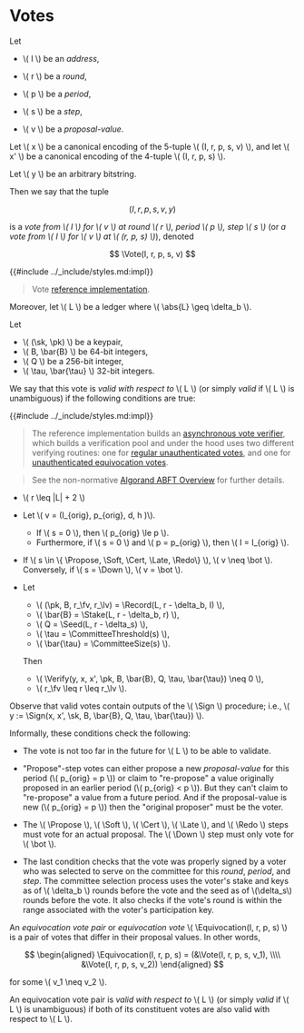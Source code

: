 $$
\newcommand \pk {\mathrm{pk}}
\newcommand \sk {\mathrm{sk}}
\newcommand \fv {\text{first}}
\newcommand \lv {\text{last}}
\newcommand \Vote {\mathrm{Vote}}
\newcommand \Equivocation {\mathrm{Equivocation}}
\newcommand \Propose {\mathit{propose}}
\newcommand \Soft {\mathit{soft}}
\newcommand \Cert {\mathit{cert}}
\newcommand \Late {\mathit{late}}
\newcommand \Redo {\mathit{redo}}
\newcommand \Down {\mathit{down}}
\newcommand \Seed {\mathrm{Seed}}
\newcommand \Record {\mathrm{Record}}
\newcommand \Stake {\mathrm{Stake}}
\newcommand \CommitteeSize {\mathrm{CommitteeSize}}
\newcommand \CommitteeThreshold {\mathrm{CommitteeThreshold}}
\newcommand \Sign {\mathrm{Sign}}
\newcommand \Verify {\mathrm{Verify}}
\newcommand \abs[1] {\lvert #1 \rvert}
$$

# Votes

Let

- \\( I \\) be an _address_,

- \\( r \\) be a _round_,

- \\( p \\) be a _period_,

- \\( s \\) be a _step_,

- \\( v \\) be a _proposal-value_.

Let \\( x \\) be a canonical encoding of the 5-tuple \\( (I, r, p, s, v) \\), and
let \\( x' \\) be a canonical encoding of the 4-tuple \\( (I, r, p, s) \\).

Let \\( y \\) be an arbitrary bitstring.

Then we say that the tuple

$$
(I, r, p, s, v, y)
$$

is a _vote from \\( I \\) for \\( v \\) at round \\( r \\), period \\( p \\), step
\\( s \\)_ (or _a vote from \\( I \\) for \\( v \\) at \\( (r, p, s) \\)_), denoted

$$
\Vote(I, r, p, s, v)
$$

{{#include ../_include/styles.md:impl}}
> Vote [reference implementation](https://github.com/algorand/go-algorand/blob/b6e5bcadf0ad3861d4805c51cbf3f695c38a93b7/agreement/vote.go#L152).

Moreover, let \\( L \\) be a ledger where \\( \abs{L} \geq \delta_b \\).

Let

- \\( (\sk, \pk) \\) be a keypair,
- \\( B, \bar{B} \\) be 64-bit integers,
- \\( Q \\) be a 256-bit integer,
- \\( \tau, \bar{\tau} \\) 32-bit integers.

We say that this vote is _valid with respect to_ \\( L \\) (or simply _valid_ if
\\( L \\) is unambiguous) if the following conditions are true:

{{#include ../_include/styles.md:impl}}
> The reference implementation builds an [asynchronous vote verifier](https://github.com/algorand/go-algorand/blob/b6e5bcadf0ad3861d4805c51cbf3f695c38a93b7/agreement/asyncVoteVerifier.go#L52),
> which builds a verification pool and under the hood uses two different verifying
> routines: one for [regular unauthenticated votes](https://github.com/algorand/go-algorand/blob/b6e5bcadf0ad3861d4805c51cbf3f695c38a93b7/agreement/vote.go#L97),
> and one for [unauthenticated equivocation votes](https://github.com/algorand/go-algorand/blob/b6e5bcadf0ad3861d4805c51cbf3f695c38a93b7/agreement/vote.go#L193).

> See the non-normative [Algorand ABFT Overview](./abft-overview.md) for further
> details.

- \\( r \leq |L| + 2 \\)

- Let \\( v = (I_{orig}, p_{orig}, d, h )\\).
  - If \\( s = 0 \\), then \\( p_{orig} \le p \\).
  - Furthermore, if \\( s = 0 \\) and \\( p = p_{orig} \\), then \\( I = I_{orig} \\).

<!-- This condition is not enforced in the verifying side, only in the `makeVote()`
side. It would be easy to add this as an additional check. -->

- If \\( s \in \\{ \Propose, \Soft, \Cert, \Late, \Redo\\} \\), \\( v \neq \bot \\).
Conversely, if \\( s = \Down \\), \\( v = \bot \\).

- Let
  - \\( (\pk, B, r_\fv, r_\lv) = \Record(L, r - \delta_b, I) \\),
  - \\( \bar{B} = \Stake(L, r - \delta_b, r) \\),
  - \\( Q = \Seed(L, r - \delta_s) \\),
  - \\( \tau = \CommitteeThreshold(s) \\),
  - \\( \bar{\tau} = \CommitteeSize(s) \\).

  Then
  - \\( \Verify(y, x, x', \pk, B, \bar{B}, Q, \tau, \bar{\tau}) \neq 0 \\),
  - \\( r_\fv \leq r \leq r_\lv \\).

Observe that valid votes contain outputs of the \\( \Sign \\) procedure; i.e.,
\\( y := \Sign(x, x', \sk, B, \bar{B}, Q, \tau, \bar{\tau}) \\).

Informally, these conditions check the following:

- The vote is not too far in the future for \\( L \\) to be able to validate.

- "Propose"-step votes can either propose a new _proposal-value_ for this period
(\\( p_{orig} = p \\)) or claim to "re-propose" a value originally proposed in an 
earlier period (\\( p_{orig} < p \\)). But they can't claim to "re-propose" a value
from a future period. And if the proposal-value is new (\\( p_{orig} = p \\)) then
the "original proposer" must be the voter.

- The \\( \Propose \\), \\( \Soft \\), \\( \Cert \\), \\( \Late \\), and \\( \Redo \\)
steps must vote for an actual proposal. The \\( \Down \\) step must only vote
for \\( \bot \\).

- The last condition checks that the vote was properly signed by a voter who was
selected to serve on the committee for this _round_, _period_, and _step_. The
committee selection process uses the voter's stake and keys as of \\( \delta_b \\)
rounds before the vote and the seed as of \\(\delta_s\\) rounds before the vote.
It also checks if the vote's round is within the range associated with the voter's
participation key.

An _equivocation vote pair_ or _equivocation vote_
\\( \Equivocation(I, r, p, s) \\) is a pair of votes that differ in
their proposal values. In other words,

$$
\begin{aligned}
\Equivocation(I, r, p, s)
 = (&\Vote(I, r, p, s, v_1), \\\\
    &\Vote(I, r, p, s, v_2))
\end{aligned}
$$

for some \\( v_1 \neq v_2 \\).

An equivocation vote pair is _valid with respect to_ \\( L \\) (or simply _valid_
if \\( L \\) is unambiguous) if both of its constituent votes are also valid with
respect to \\( L \\).
